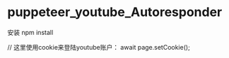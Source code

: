 # puppeteer_youtube_Autoresponder

安装
npm install

  // 这里使用cookie来登陆youtube账户：
  await page.setCookie();

